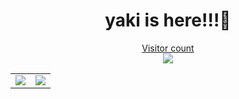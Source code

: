 <h1 align="center"> yaki is here!!!🦄 </h1>
<a href="https://yakiee.github.io"><p align="center"> Visitor count</br> <img src="https://profile-counter.glitch.me/yakiee/count.svg" /></p></a>
<table align="center">
  <body>
    <tr>
      <td width="50%" align="center">
        <a href="https://github.com/yakiee">
          <img align="center" src="https://github-readme-stats.vercel.app/api?username=yakiee&show_icons=true&include_all_commits=true&count_private=true&theme=shades-of-purple&hide_border=true" />
        </a>
      </td>
      <td>
        <a href="https://github.com/yakiee">
          <img align="center" src="https://github-readme-stats.vercel.app/api/top-langs/?username=yakiee&repo=github-readme-stats&layout=compact&hide_border=true&hode_border=true&theme=shades-of-purple" />
        </a>
      </td>
    </tr>
  </body>
</table>
